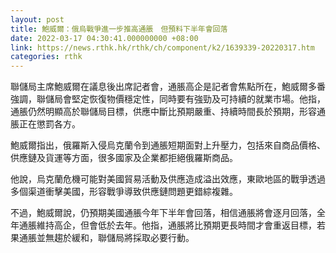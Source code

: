 ```yaml
---
layout: post
title: 鮑威爾：俄烏戰爭進一步推高通脹　但預料下半年會回落
date: 2022-03-17 04:30:41.000000000 +08:00
link: https://news.rthk.hk/rthk/ch/component/k2/1639339-20220317.htm
categories: rthk
---
```


聯儲局主席鮑威爾在議息後出席記者會，通脹高企是記者會焦點所在，鮑威爾多番強調，聯儲局會堅定恢復物價穩定性，同時要有強勁及可持續的就業市場。他指，通脹仍然明顯高於聯儲局目標，供應中斷比預期嚴重、持續時間長於預期，形容通脹正在懲罰各方。

鮑威爾指出，俄羅斯入侵烏克蘭令到通脹短期面對上升壓力，包括來自商品價格、供應鏈及貨運等方面，很多國家及企業都拒絕俄羅斯商品。

他說，烏克蘭危機可能對美國貿易活動及供應造成溢出效應，東歐地區的戰爭透過多個渠道衝擊美國，形容戰爭導致供應鏈問題更錯綜複雜。

不過，鮑威爾說，仍預期美國通脹今年下半年會回落，相信通脹將會逐月回落，全年通脹維持高企，但會低於去年。他指，通脹將比預期更長時間才會重返目標，若果通脹並無趨於緩和，聯儲局將採取必要行動。
